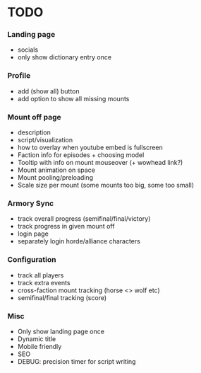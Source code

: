 # TODO
### Landing page
* socials
* only show dictionary entry once

### Profile
* add (show all) button
* add option to show all missing mounts

### Mount off page
* description
* script/visualization
* how to overlay when youtube embed is fullscreen
* Faction info for episodes + choosing model
* Tooltip with info on mount mouseover (+ wowhead link?)
* Mount animation on space
* Mount pooling/preloading
* Scale size per mount (some mounts too big, some too small)

### Armory Sync
* track overall progress (semifinal/final/victory)
* track progress in given mount off
* login page
* separately login horde/alliance characters

### Configuration
* track all players
* track extra events
* cross-faction mount tracking (horse <> wolf etc)
* semifinal/final tracking (score)

### Misc
* Only show landing page once
* Dynamic title
* Mobile friendly
* SEO
* DEBUG: precision timer for script writing